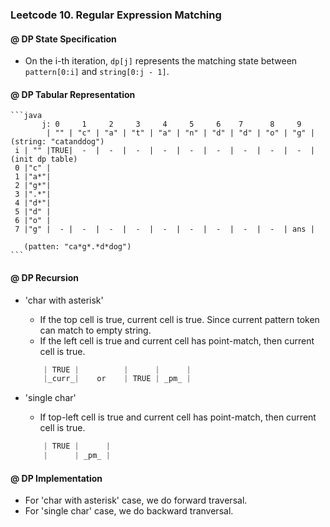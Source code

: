 ### Leetcode 10. Regular Expression Matching

#### @ DP State Specification
 - On the i-th iteration, `dp[j]` represents the matching state between `pattern[0:i]` and `string[0:j - 1]`.

#### @ DP Tabular Representation
    ```java
           j: 0     1     2     3     4     5     6    7      8     9 
            | "" | "c" | "a" | "t" | "a" | "n" | "d" | "d" | "o" | "g" | (string: "catanddog")
     i | "" |TRUE|  -  |  -  |  -  |  -  |  -  |  -  |  -  |  -  |  -  | (init dp table)   
     0 |"c" |
     1 |"a*"|
     2 |"g*"|
     3 |".*"|
     4 |"d*"|
     5 |"d" |
     6 |"o" |
     7 |"g" |  - |  -  |  -  |  -  |  -  |  -  |  -  |  -  |  -  | ans |
    
       (patten: "ca*g*.*d*dog")
    ```

#### @ DP Recursion
 - 'char with asterisk'
    - If the top cell is true, current cell is true. Since current pattern token can match to empty string.
    - If the left cell is true and current cell has point-match, then current cell is true.
    ```java
        | TRUE |          |      |      |
        |_curr_|    or    | TRUE | _pm_ |
    ```

 - 'single char'
    - If top-left cell is true and current cell has point-match, then current cell is true.
    ```java
        | TRUE |      | 
        |      | _pm_ |
    ```

#### @ DP Implementation
 - For 'char with asterisk' case, we do forward traversal.
 - For 'single char' case, we do backward tranversal.

